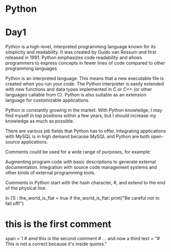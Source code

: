 # Python
# Day1

Python is a high-level, interpreted programming language known for its simplicity and readability. It was created by Guido van Rossum and first released in 1991. Python emphasizes code readability and allows programmers to express concepts in fewer lines of code compared to other programming languages.

Python is an interpreted language. This means that a new executable file is created when you run your code.
The Python interpreter is easily extended with new functions and data types implemented in C or C++ (or other languages callable from C). Python is also suitable as an extension language for customizable applications.

Python is constantly growing in the market. With Python knowledge, I may find myself in top positions within a few years, but I should increase my knowledge as much as possible. 

There are various job fields that Python has to offer. Integrating applications with MySQL is in high demand because MySQL and Python are both open-source applications.

Comments could be used for a wide range of purposes, for example: 

Augmenting program code with basic descriptions to generate external documentation.
Integration with source code management systems and other kinds of external programming tools.

Comments in Python start with the hash character, #, and extend to the end of the physical line.

In [1] : the_world_is_flat = true
if the_world_is_flat:
  print("Be careful not to fall off!")

# this is the first comment
span = 1 # amd this is the second comment
         # ... and now a third
text = "# This is not a correct because it's inside quotes."
